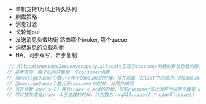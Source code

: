 
* 单机支持1万以上持久队列
* 刷盘策略
* 消息过滤
* 长轮询pull
* 发送消息负载均衡  路由哪个broker, 哪个queue
* 消费消息的负载均衡
* HA，同步双写，异步复制

```java
 // AllocateMessageQueueAveragely.allocate实现了consumer消费的默认负载均衡算法
// 基本原则，每个队列只能被一个consumer消费
// 当messageQueue个数小于等于consume的时候，排在前面（在list中的顺序）的consumer消费一个queue，index大于messageQueue之后的consumer消费不到queue，也就是为0
// 当messageQueue个数大于consumer的时候，分两种情况
// 当有余数（mod > 0）并且index < mod的时候，当前comsumer可以消费的队列个数是 mqAll.size() / cidAll.size() + 1
// 可以整除或者index 大于余数的时候，队列数为：mqAll.size() / cidAll.size()
```